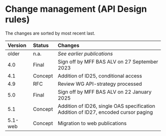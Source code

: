 # Change management (API Design rules)

The changes are sorted by most recent last.

| Version | Status   | Changes    |
| :------ | :------- | :--------- |
| older   | n.a.     | _See earlier publications_ |
| 4.0     | Final    | Sign off by MFF BAS ALV on 27 September 2023 |
| 4.1     | Concept    | Addition of ID25, conditional access |
| 4.9     | RFC    | Review WG API-strategy processed |
| 5.0     | Final    | Sign off by MFF BAS ALV on 22 January 2025 |
| 5.1     | Concept    | Addition of ID26, single OAS specification</br>Addition of ID27, encoded cursor paging</br> |
| 5.1-web | Concept | Migration to web publications |